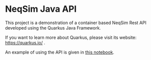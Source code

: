 # NeqSim Java API

This project is a demonstration of a container based NeqSim Rest API developed using the Quarkus Java Framework.

If you want to learn more about Quarkus, please visit its website: https://quarkus.io/ .

An example of using the API is given in [this notebook](https://github.com/EvenSol/NeqSim-Colab/blob/master/API/java/example/TEGprocess.ipynb).
